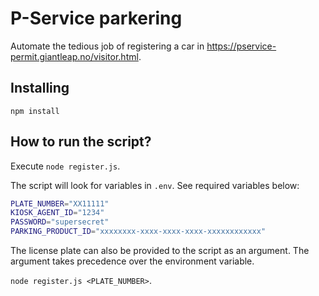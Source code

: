 # P-Service parkering

Automate the tedious job of registering a car in https://pservice-permit.giantleap.no/visitor.html.

## Installing

`npm install`

## How to run the script?

Execute `node register.js`.

The script will look for variables in `.env`. See required variables below:
```bash
PLATE_NUMBER="XX11111"
KIOSK_AGENT_ID="1234"
PASSWORD="supersecret"
PARKING_PRODUCT_ID="xxxxxxxx-xxxx-xxxx-xxxx-xxxxxxxxxxxx"
```

The license plate can also be provided to the script as an argument.
The argument takes precedence over the environment variable.

`node register.js <PLATE_NUMBER>`.
